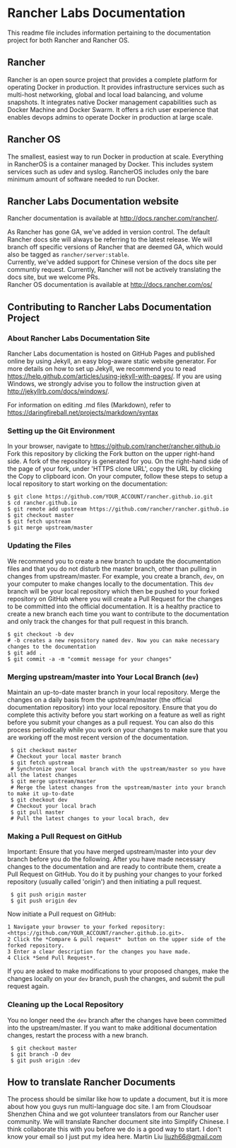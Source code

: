 # Rancher Labs Documentation
This readme file includes information pertaining to the documentation project for both Rancher and Rancher OS.

## Rancher
Rancher is an open source project that provides a complete platform for operating Docker in production. It provides infrastructure services such as multi-host networking, global and local load balancing, and volume snapshots. It integrates native Docker management capabilities such as Docker Machine and Docker Swarm. It offers a rich user experience that enables devops admins to operate Docker in production at large scale.

## Rancher OS
The smallest, easiest way to run Docker in production at scale. Everything in RancherOS is a container managed by Docker. This includes system services such as udev and syslog. RancherOS includes only the bare minimum amount of software needed to run Docker.

## Rancher Labs Documentation website
Rancher documentation is available at <http://docs.rancher.com/rancher/>. 

As Rancher has gone GA, we've added in version control. The default Rancher docs site will always be referring to the latest release. We will branch off specific versions of Rancher that are deemed GA, which would also be tagged as `rancher/server:stable`. 
<br>
Currently, we've added support for Chinese version of the docs site per communtiy request. Currently, Rancher will not be actively translating the docs site, but we welcome PRs. 
<br>
Rancher OS documentation is available at <http://docs.rancher.com/os/>

## Contributing to Rancher Labs Documentation Project

### About Rancher Labs Documentation Site

Rancher Labs documentation is hosted on GitHub Pages and published online by using Jekyll, an easy blog-aware static website generator. For more details on how to set up Jekyll, we recommend you to read <https://help.github.com/articles/using-jekyll-with-pages/>. If you are using Windows, we strongly advise you to follow the instruction given at <http://jekyllrb.com/docs/windows/>.

For information on editing .md files (Markdown), refer to <https://daringfireball.net/projects/markdown/syntax>
### Setting up the Git Environment
In your browser, navigate to <https://github.com/rancher/rancher.github.io>
Fork this repository by clicking the Fork button on the upper right-hand side. A fork of the repository is generated for you. On the right-hand side of the page of your fork, under 'HTTPS clone URL', copy the URL by clicking the Copy to clipboard icon.
On your computer, follow these steps to setup a local repository to start working on the documentation:
 
 ```
 $ git clone https://github.com/YOUR_ACCOUNT/rancher.github.io.git
 $ cd rancher.github.io
 $ git remote add upstream https://github.com/rancher/rancher.github.io
 $ git checkout master
 $ git fetch upstream
 $ git merge upstream/master
 
 ```
### Updating the Files
We recommend you to create a new branch to update the documentation files and that you do not disturb the master branch,  other than pulling in changes from upstream/master.
For example, you create a branch, `dev`, on your computer to make changes locally to the documentation. This `dev` branch will be your local repository which then be pushed to your forked repository on GitHub where you will create a Pull Request for the changes to be committed into the official documentation.
It is a healthy practice to create a new branch each time you want to contribute to the documentation and only track the changes for that pull request in this branch.

 ```
 $ git checkout -b dev
 # -b creates a new repository named dev. Now you can make necessary changes to the documentation
 $ git add .
 $ git commit -a -m "commit message for your changes"
 ```
 
### Merging upstream/master into Your Local Branch (`dev`)
Maintain an up-to-date master branch in your local repository. Merge the changes on a daily basis from the upstream/master (the official documentation repository) into your local repository. Ensure that you do complete this activity before you start working on a feature as well as right before you submit your changes as a pull request. You can also do this process periodically while you work on your changes to make sure that you are working off the most recent version of the documentation.
```
 $ git checkout master
 # Checkout your local master branch
 $ git fetch upstream
 # Synchronize your local branch with the upstream/master so you have all the latest changes
 $ git merge upstream/master
 # Merge the latest changes from the upstream/master into your branch to make it up-to-date
 $ git checkout dev
 # Checkout your local brach
 $ git pull master
 # Pull the latest changes to your local brach, dev
```
### Making a Pull Request on GitHub 
Important: Ensure that you have merged upstream/master into your dev branch before you do the following.
After you have made necessary changes to the documentation and are ready to contribute them, create a Pull Request on GitHub. You do it by pushing your changes to your forked repository (usually called 'origin') and then initiating a pull request.
```
 $ git push origin master
 $ git push origin dev
```
Now initiate a Pull request on GitHub:

    1 Navigate your browser to your forked repository: <https://github.com/YOUR_ACCOUNT/rancher.github.io.git>.
    2 Click the *Compare & pull request*  button on the upper side of the forked repository.
    3 Enter a clear description for the changes you have made.
    4 Click *Send Pull Request*.

If you are asked to make modifications to your proposed changes, make the changes locally on your `dev` branch, push the changes, and submit the pull request again.

### Cleaning up the Local Repository
You no longer need the `dev` branch after the changes have been committed into the upstream/master. If you want to make additional documentation changes, restart the process with a new branch. 
```
 $ git checkout master
 $ git branch -D dev
 $ git push origin :dev
```

## How to translate Rancher Documents
The process should be similar like how to update a document, but it is more about how you guys run multi-language doc site. I am from Cloudsoar Shenzhen China and we got volunteer translators from our Rancher user community. We will translate Rancher document site into Simplify Chinese. I think collaborate this with you before we do is a good way to start. I don't know your email so I just put my idea here. Martin Liu  liuzh66@gmail.com

